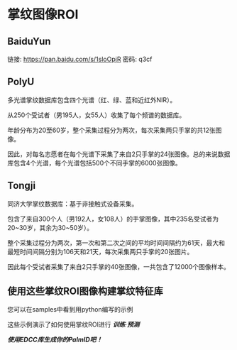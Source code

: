 # 掌纹图像ROI

## BaiduYun

链接: https://pan.baidu.com/s/1sloOpjR 密码: q3cf

## PolyU

多光谱掌纹数据库包含四个光谱（红、绿、蓝和近红外NIR）。

从250个受试者（男195人，女55人）收集了每个频谱的数据库。

年龄分布为20至60岁，整个采集过程分为两次，每次采集两只手掌的共12张图像。

因此，对每名志愿者在每个光谱下采集了来自2只手掌的24张图像。总的来说数据库包含4个光谱，每个光谱包括500个不同手掌的6000张图像。

## Tongji

同济大学掌纹数据库：基于非接触式设备采集。

包含了来自300个人（男192人，女108人）的手掌图像，其中235名受试者为20~30岁，其余为30~50岁）。

整个采集过程分为两次，第一次和第二次之间的平均时间间隔约为61天，最大和最短时间间隔分别为106天和21天，每次采集两只手掌的20张图片。

因此每个受试者采集了来自2只手掌的40张图像，一共包含了12000个图像样本。


## 使用这些掌纹ROI图像构建掌纹特征库

您可以在samples中看到用python编写的示例

这些示例演示了如何使用掌纹ROI进行 ***训练***·***预测***

***使用EDCC库生成你的PalmID吧！***